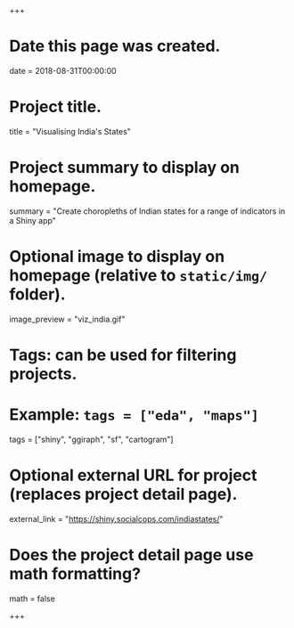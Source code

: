 +++
# Date this page was created.
date = 2018-08-31T00:00:00

# Project title.
title = "Visualising India's States"

# Project summary to display on homepage.
summary = "Create choropleths of Indian states for a range of indicators in a Shiny app"

# Optional image to display on homepage (relative to `static/img/` folder).
image_preview = "viz_india.gif"

# Tags: can be used for filtering projects.
# Example: `tags = ["eda", "maps"]`
tags = ["shiny", "ggiraph", "sf", "cartogram"]

# Optional external URL for project (replaces project detail page).
external_link = "https://shiny.socialcops.com/indiastates/"

# Does the project detail page use math formatting?
math = false

+++

